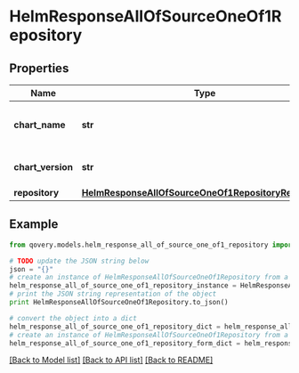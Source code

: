 # HelmResponseAllOfSourceOneOf1Repository


## Properties

Name | Type | Description | Notes
------------ | ------------- | ------------- | -------------
**chart_name** | **str** | The name of the chart in the repository | 
**chart_version** | **str** | The version of the chart to use | 
**repository** | [**HelmResponseAllOfSourceOneOf1RepositoryRepository**](HelmResponseAllOfSourceOneOf1RepositoryRepository.md) |  | 

## Example

```python
from qovery.models.helm_response_all_of_source_one_of1_repository import HelmResponseAllOfSourceOneOf1Repository

# TODO update the JSON string below
json = "{}"
# create an instance of HelmResponseAllOfSourceOneOf1Repository from a JSON string
helm_response_all_of_source_one_of1_repository_instance = HelmResponseAllOfSourceOneOf1Repository.from_json(json)
# print the JSON string representation of the object
print HelmResponseAllOfSourceOneOf1Repository.to_json()

# convert the object into a dict
helm_response_all_of_source_one_of1_repository_dict = helm_response_all_of_source_one_of1_repository_instance.to_dict()
# create an instance of HelmResponseAllOfSourceOneOf1Repository from a dict
helm_response_all_of_source_one_of1_repository_form_dict = helm_response_all_of_source_one_of1_repository.from_dict(helm_response_all_of_source_one_of1_repository_dict)
```
[[Back to Model list]](../README.md#documentation-for-models) [[Back to API list]](../README.md#documentation-for-api-endpoints) [[Back to README]](../README.md)


